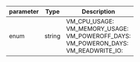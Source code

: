 | parameter | Type | Description |
| ----------- | ----------- |----------- |
| enum  |  string  | VM_CPU_USAGE: <br/>VM_MEMORY_USAGE: <br/>VM_POWEROFF_DAYS: <br/>VM_POWERON_DAYS: <br/>VM_READWRITE_IO:    |